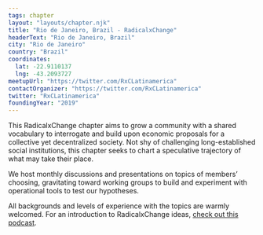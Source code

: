 ```yaml
---
tags: chapter
layout: "layouts/chapter.njk"
title: "Rio de Janeiro, Brazil - RadicalxChange"
headerText: "Rio de Janeiro, Brazil"
city: "Rio de Janeiro"
country: "Brazil"
coordinates:
  lat: -22.9110137
  lng: -43.2093727
meetupUrl: "https://twitter.com/RxCLatinamerica"
contactOrganizer: "https://twitter.com/RxCLatinamerica"
twitter: "RxCLatinamerica"
foundingYear: "2019"
---
```

This RadicalxChange chapter aims to grow a community with a shared vocabulary to interrogate and build upon economic proposals for a collective yet decentralized society. Not shy of challenging long-established social institutions, this chapter seeks to chart a speculative trajectory of what may take their place.

We host monthly discussions and presentations on topics of members’ choosing, gravitating toward working groups to build and experiment with operational tools to test our hypotheses.

All backgrounds and levels of experience with the topics are warmly welcomed. For an introduction to RadicalxChange ideas, [check out this podcast](https://80000hours.org/podcast/episodes/glen-weyl-radically-reforming-capitalism-and-democracy/).